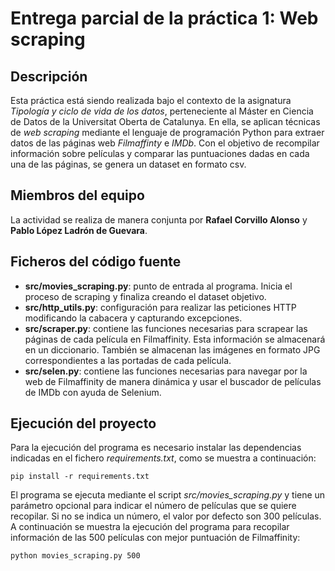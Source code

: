# Entrega parcial de la práctica 1: Web scraping

## Descripción

Esta práctica está siendo realizada bajo el contexto de la asignatura _Tipología y ciclo de vida de los datos_, perteneciente al Máster en Ciencia de Datos de la Universitat Oberta de Catalunya. En ella, se aplican técnicas de _web scraping_ mediante el lenguaje de programación Python para extraer datos de las páginas web _Filmaffinty_ e _IMDb_. Con el objetivo de recompilar información sobre películas y comparar las puntuaciones dadas en cada una de las páginas, se genera un dataset en formato csv.

## Miembros del equipo

La actividad se realiza de manera conjunta por **Rafael Corvillo Alonso** y **Pablo López Ladrón de Guevara**.

## Ficheros del código fuente

* **src/movies_scraping.py**: punto de entrada al programa. Inicia el proceso de scraping y finaliza creando el dataset objetivo.
* **src/http_utils.py**: configuración para realizar las peticiones HTTP modificando la cabacera y capturando excepciones.
* **src/scraper.py**: contiene las funciones necesarias para scrapear las páginas de cada película en Filmaffinity. Esta información se almacenará en un diccionario. También se almacenan las imágenes en formato JPG correspondientes a las portadas de cada película. 
* **src/selen.py**: contiene las funciones necesarias para navegar por la web de Filmaffinity de manera dinámica y usar el buscador de películas de IMDb con ayuda de Selenium.

## Ejecución del proyecto

Para la ejecución del programa es necesario instalar las dependencias indicadas en el fichero _requirements.txt_, como se muestra a continuación:

```
pip install -r requirements.txt
```

El programa se ejecuta mediante el script _src/movies_scraping.py_ y tiene un parámetro opcional para indicar el número de películas que se quiere recopilar. Si no se indica un número, el valor por defecto son 300 películas. A continuación se muestra la ejecución del programa para recopilar información de las 500 películas con mejor puntuación de Filmaffinity:

```
python movies_scraping.py 500
```
